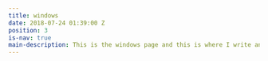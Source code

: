 ```yaml
---
title: windows
date: 2018-07-24 01:39:00 Z
position: 3
is-nav: true
main-description: This is the windows page and this is where I write and add the images!
---
```



